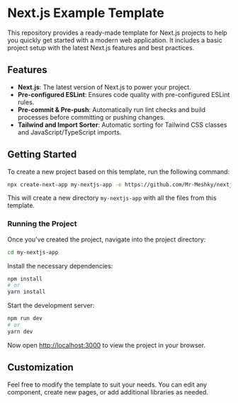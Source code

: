# Next.js Example Template

This repository provides a ready-made template for Next.js projects to help you quickly get started with a modern web application. It includes a basic project setup with the latest Next.js features and best practices.

## Features

- **Next.js**: The latest version of Next.js to power your project.
- **Pre-configured ESLint**: Ensures code quality with pre-configured ESLint rules.
- **Pre-commit & Pre-push**: Automatically run lint checks and build processes before committing or pushing changes.
- **Tailwind and Import Sorter**: Automatic sorting for Tailwind CSS classes and JavaScript/TypeScript imports.
  
## Getting Started

To create a new project based on this template, run the following command:

```bash
npx create-next-app my-nextjs-app -e https://github.com/Mr-Meshky/nextjs-example/
```

This will create a new directory `my-nextjs-app` with all the files from this template.

### Running the Project

Once you've created the project, navigate into the project directory:

```bash
cd my-nextjs-app
```

Install the necessary dependencies:

```bash
npm install
# or
yarn install
```

Start the development server:

```bash
npm run dev
# or
yarn dev
```

Now open [http://localhost:3000](http://localhost:3000) to view the project in your browser.

## Customization

Feel free to modify the template to suit your needs. You can edit any component, create new pages, or add additional libraries as needed.

